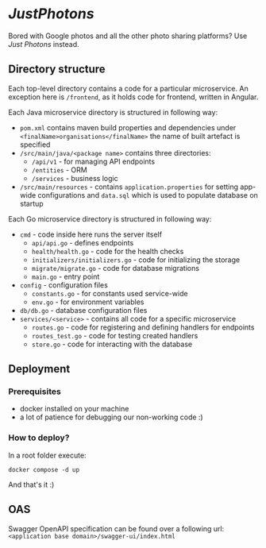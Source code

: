# *JustPhotons*

Bored with Google photos and all the other photo sharing platforms? 
Use *Just Photons* instead.

## Directory structure
Each top-level directory contains a code for a particular microservice. An exception here is `/frontend`, as it holds code for frontend, written in Angular.

Each Java microservice directory is structured in following way:
- `pom.xml` contains maven build properties and dependencies under `<finalName>organisations</finalName>` the name of built artefact is specified
- `/src/main/java/<package name>` contains three directories:
    - `/api/v1` - for managing API endpoints
    - `/entities` - ORM
    - `/services` - business logic
- `/src/main/resources` - contains `application.properties` for setting app-wide configurations and `data.sql` which is used to populate database on startup

Each Go microservice directory is structured in following way:
- `cmd` - code inside here runs the server itself
    - `api/api.go` - defines endpoints
    - `health/health.go` - code for the health checks
    - `initializers/initializers.go` - code for initializing the storage
    - `migrate/migrate.go` - code for database migrations
    - `main.go` - entry point
- `config` - configuration files
    - `constants.go` - for constants used service-wide
    - `env.go` - for environment variables
- `db/db.go` - database configuration files
- `services/<service>` - contains all code for a specific microservice
    - `routes.go` - code for registering and defining handlers for endpoints
    - `routes_test.go` - code for testing created handlers
    - `store.go` - code for interacting with the database

## Deployment

### Prerequisites

- docker installed on your machine
- a lot of patience for debugging our non-working code :)

### How to deploy?

In a root folder execute:
```
docker compose -d up
```

And that's it :)

## OAS

Swagger OpenAPI specification can be found over a following url: `<application base domain>/swagger-ui/index.html`
